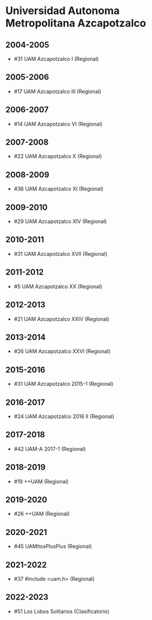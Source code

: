 # Universidad Autonoma Metropolitana Azcapotzalco

## 2004-2005

- #31 UAM Azcapotzalco I (Regional)

## 2005-2006

- #17 UAM Azcapotzalco III (Regional)

## 2006-2007

- #14 UAM Azcapotzalco VI (Regional)

## 2007-2008

- #22 UAM Azcapotzalco X (Regional)

## 2008-2009

- #36 UAM Azcapotzalco XI (Regional)

## 2009-2010

- #29 UAM Azcapotzalco XIV (Regional)

## 2010-2011

- #31 UAM Azcapotzalco XVII (Regional)

## 2011-2012

- #5 UAM Azcapotzalco XX (Regional)

## 2012-2013

- #21 UAM Azcapotzalco XXIV (Regional)

## 2013-2014

- #26 UAM Azcapotzalco XXVI (Regional)

## 2015-2016

- #31 UAM Azcapotzalco 2015-1 (Regional)

## 2016-2017

- #24 UAM Azcapotzalco 2016 II (Regional)

## 2017-2018

- #42 UAM-A 2017-1 (Regional)

## 2018-2019

- #19 ++UAM (Regional)

## 2019-2020

- #26 ++UAM (Regional)

## 2020-2021

- #45 UAMitosPlusPlus (Regional)

## 2021-2022

- #37 #include <uam.h> (Regional)

## 2022-2023

- #51 Los Lobos Solitarios (Clasificatorio)


